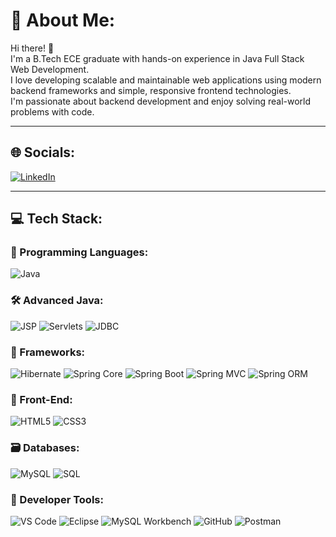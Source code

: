 # 👋 About Me:

Hi there! 🙌  
I'm a B.Tech ECE graduate with hands-on experience in Java Full Stack Web Development.  
I love developing scalable and maintainable web applications using modern backend frameworks and simple, responsive frontend technologies.  
I'm passionate about backend development and enjoy solving real-world problems with code.

---

## 🌐 Socials:
[![LinkedIn](https://img.shields.io/badge/LinkedIn-blue?style=for-the-badge&logo=linkedin)](https://www.linkedin.com/in/swamy-m-k/)

---

## 💻 Tech Stack:

### 🧠 Programming Languages:
![Java](https://img.shields.io/badge/Java-ED8B00?style=for-the-badge&logo=java)

### 🛠 Advanced Java:
![JSP](https://img.shields.io/badge/JSP-007396?style=for-the-badge)
![Servlets](https://img.shields.io/badge/Servlets-007396?style=for-the-badge)
![JDBC](https://img.shields.io/badge/JDBC-007396?style=for-the-badge)

### 🌱 Frameworks:
![Hibernate](https://img.shields.io/badge/Hibernate-59666C?style=for-the-badge&logo=hibernate)
![Spring Core](https://img.shields.io/badge/Spring_Core-6DB33F?style=for-the-badge&logo=spring)
![Spring Boot](https://img.shields.io/badge/Spring_Boot-6DB33F?style=for-the-badge&logo=springboot)
![Spring MVC](https://img.shields.io/badge/Spring_MVC-6DB33F?style=for-the-badge&logo=spring)
![Spring ORM](https://img.shields.io/badge/Spring_ORM-6DB33F?style=for-the-badge&logo=spring)

### 🎨 Front-End:
![HTML5](https://img.shields.io/badge/HTML5-E34F26?style=for-the-badge&logo=html5)
![CSS3](https://img.shields.io/badge/CSS3-1572B6?style=for-the-badge&logo=css3)

### 🗃️ Databases:
![MySQL](https://img.shields.io/badge/MySQL-005C84?style=for-the-badge&logo=mysql)
![SQL](https://img.shields.io/badge/SQL-4479A1?style=for-the-badge&logo=sqlite)

### 🧰 Developer Tools:
![VS Code](https://img.shields.io/badge/VS_Code-007ACC?style=for-the-badge&logo=visual-studio-code)
![Eclipse](https://img.shields.io/badge/Eclipse_IDE-2C2255?style=for-the-badge&logo=eclipse-ide)
![MySQL Workbench](https://img.shields.io/badge/MySQL_Workbench-4479A1?style=for-the-badge&logo=mysql)
![GitHub](https://img.shields.io/badge/GitHub-181717?style=for-the-badge&logo=github)
![Postman](https://img.shields.io/badge/Postman-FF6C37?style=for-the-badge&logo=postman)
